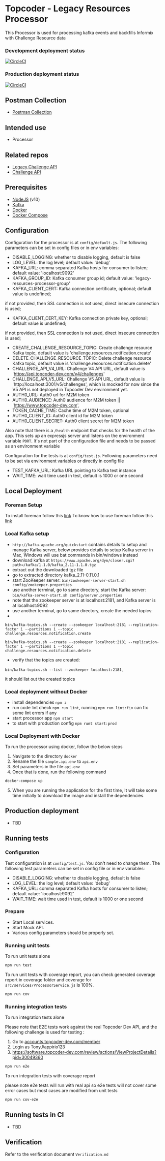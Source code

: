# Topcoder - Legacy Resources Processor

This Processor is used for processing kafka events and backfills Informix with Challenge Resource data

### Development deployment status
[![CircleCI](https://circleci.com/gh/topcoder-platform/legacy-challenge-resource-processor/tree/develop.svg?style=svg)](https://circleci.com/gh/topcoder-platform/legacy-challenge-resource-processor/tree/develop)

### Production deployment status
[![CircleCI](https://circleci.com/gh/topcoder-platform/legacy-challenge-resource-processor/tree/master.svg?style=svg)](https://circleci.com/gh/topcoder-platform/legacy-challenge-resource-processor/tree/master)

## Postman Collection

-  [Postman Collection](https://github.com/topcoder-platform/legacy-challenge-resource-processor/tree/develop/verification-docs/postman)

## Intended use
- Processor

## Related repos

- [Legacy Challenge API](https://github.com/appirio-tech/ap-challenge-microservice)
- [Challenge API](https://github.com/topcoder-platform/challenge-api)

## Prerequisites

-  [NodeJS](https://nodejs.org/en/) (v10)
-  [Kafka](https://kafka.apache.org/)
-  [Docker](https://www.docker.com/)
-  [Docker Compose](https://docs.docker.com/compose/)

## Configuration
Configuration for the processor is at `config/default.js`.
The following parameters can be set in config files or in env variables:

- DISABLE_LOGGING: whether to disable logging, default is false
- LOG_LEVEL: the log level; default value: 'debug'
- KAFKA_URL: comma separated Kafka hosts for consumer to listen; default value: 'localhost:9092'
- KAFKA_GROUP_ID: Kafka consumer group id; default value: 'legacy-resources-processor-group'
- KAFKA_CLIENT_CERT: Kafka connection certificate, optional; default value is undefined;

if not provided, then SSL connection is not used, direct insecure connection is used;

- KAFKA_CLIENT_CERT_KEY: Kafka connection private key, optional; default value is undefined;

if not provided, then SSL connection is not used, direct insecure connection is used;
- CREATE_CHALLENGE_RESOURCE_TOPIC: Create challenge resource Kafka topic, default value is 'challenge.resources.notification.create'
- DELETE_CHALLENGE_RESOURCE_TOPIC: Delete challenge resource Kafka topic, default value is 'challenge.resources.notification.delete'
- CHALLENGE_API_V4_URL: Challenge V4 API URL, default value is 'https://api.topcoder-dev.com/v4/challenges'
- CHALLENGE_API_V5_URL: Challenge V5 API URL, default value is 'http://localhost:3001/v5/challenges', which is mocked for now since the V5 API is not deployed in Topcoder Dev environment yet.
- AUTH0_URL: Auth0 url for M2M token
- AUTH0_AUDIENCE: Auth0 audience for M2M token || 'https://www.topcoder-dev.com',
- TOKEN_CACHE_TIME: Cache time of M2M token, optional
- AUTH0_CLIENT_ID: Auth0 client id for M2M token
- AUTH0_CLIENT_SECRET: Auth0 client secret for M2M token

Also note that there is a `/health` endpoint that checks for the health of the app. This sets up an expressjs server and listens on the environment variable `PORT`. It's not part of the configuration file and needs to be passed as an environment variable

Configuration for the tests is at `config/test.js`. Following parameters need to be set via environment variables or directly in config file
- TEST_KAFKA_URL: Kafka URL pointing to Kafka test instance
- WAIT_TIME: wait time used in test, default is 1000 or one second

## Local Deployment

### Foreman Setup
To install foreman follow this [link](https://theforeman.org/manuals/1.24/#3.InstallingForeman)
To know how to use foreman follow this [link](https://theforeman.org/manuals/1.24/#2.Quickstart)

### Local Kafka setup

-  `http://kafka.apache.org/quickstart` contains details to setup and manage Kafka server,
below provides details to setup Kafka server in Mac, Windows will use bat commands in bin/windows instead
- download kafka at `https://www.apache.org/dyn/closer.cgi?path=/kafka/1.1.0/kafka_2.11-1.1.0.tgz`
- extract out the downloaded tgz file
- go to extracted directory kafka_2.11-0.11.0.1
- start ZooKeeper server:
`bin/zookeeper-server-start.sh config/zookeeper.properties`
- use another terminal, go to same directory, start the Kafka server:
`bin/kafka-server-start.sh config/server.properties`
- note that the zookeeper server is at localhost:2181, and Kafka server is at localhost:9092
- use another terminal, go to same directory, create the needed topics:
- 
`bin/kafka-topics.sh --create --zookeeper localhost:2181 --replication-factor 1 --partitions 1 --topic challenge.resources.notification.create`

`bin/kafka-topics.sh --create --zookeeper localhost:2181 --replication-factor 1 --partitions 1 --topic challenge.resources.notification.delete`
- verify that the topics are created:

`bin/kafka-topics.sh --list --zookeeper localhost:2181`,

it should list out the created topics

### Local deployment without Docker
- install dependencies `npm i`
- run code lint check `npm run lint`, running `npm run lint:fix` can fix some lint errors if any
- start processor app `npm start`
- to start with production config `npm runt start:prod`

### Local Deployment with Docker
To run the processor using docker, follow the below steps
1. Navigate to the directory `docker`
2. Rename the file `sample.api.env` to `api.env`
3. Set parameters in the file `api.env`
4. Once that is done, run the following command

```bash
docker-compose up
```
5. When you are running the application for the first time, It will take some time initially to download the image and install the dependencies

## Production deployment
- TBD

## Running tests
### Configuration

Test configuration is at `config/test.js`. You don't need to change them.
The following test parameters can be set in config file or in env variables:
- DISABLE_LOGGING: whether to disable logging, default is false
- LOG_LEVEL: the log level; default value: 'debug'
- KAFKA_URL: comma separated Kafka hosts for consumer to listen; default value: 'localhost:9092'
- WAIT_TIME: wait time used in test, default is 1000 or one second

### Prepare
- Start Local services.
- Start Mock API.
- Various config parameters should be properly set.

### Running unit tests
To run unit tests alone
```bash
npm run test
```
To run unit tests with coverage report, you can check generated coverage report in coverage folder and coverage for `src/services/ProcessorService.js` is 100%.

```bash
npm run cov
```

### Running integration tests
To run integration tests alone

Please note that E2E tests work against the real Topcoder Dev API, and the following challenge is used for testing :

1. Go to [accounts.topcoder-dev.com/member](https://accounts.topcoder-dev.com/member)
2. Login as TonyJ/appirio123
3. https://software.topcoder-dev.com/review/actions/ViewProjectDetails?pid=30049360
```bash
npm run e2e
```
To run integration tests with coverage report

please note e2e tests will run with real api so e2e tests will not cover some error cases but most cases are modified from unit tests

```bash
npm run cov-e2e
```

## Running tests in CI

- TBD

## Verification

Refer to the verification document `Verification.md`

